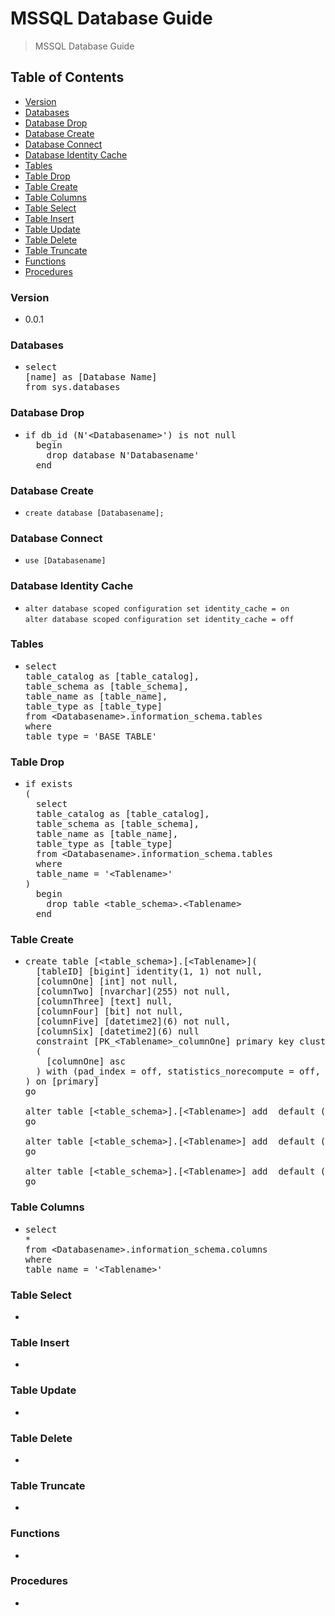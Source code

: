 # MSSQL Database Guide
> MSSQL Database Guide

## Table of Contents
* [Version](#version)
* [Databases](#databases)
* [Database Drop](#database-drop)
* [Database Create](#database-create)
* [Database Connect](#database-connect)
* [Database Identity Cache](#database-identity-cache)
* [Tables](#tables)
* [Table Drop](#table-drop)
* [Table Create](#table-create)
* [Table Columns](#table-columns)
* [Table Select](#table-select)
* [Table Insert](#table-insert)
* [Table Update](#table-update)
* [Table Delete](#table-delete)
* [Table Truncate](#table-truncate)
* [Functions](#functions)
* [Procedures](#procedures)

### Version
* 0.0.1

### Databases
* <pre>
  select
  [name] as [Database Name]
  from sys.databases
  </pre>
  
### Database Drop
* <pre>
  if db_id (N'&lt;Databasename&gt;') is not null
    begin
      drop database N'Databasename'
    end
  </pre>

### Database Create
* `create database [Databasename];`
  
### Database Connect
* `use [Databasename]`

### Database Identity Cache
* `alter database scoped configuration set identity_cache = on`<br />
  `alter database scoped configuration set identity_cache = off`
  
### Tables
* <pre>
  select
  table_catalog as [table_catalog],
  table_schema as [table_schema],
  table_name as [table_name],
  table_type as [table_type]
  from &lt;Databasename&gt;.information_schema.tables
  where
  table_type = 'BASE TABLE'
  </pre>

### Table Drop
* <pre>
  if exists
  (
    select
    table_catalog as [table_catalog],
    table_schema as [table_schema],
    table_name as [table_name],
    table_type as [table_type]
    from &lt;Databasename&gt;.information_schema.tables
    where
    table_name = '&lt;Tablename&gt;'
  )
    begin
      drop table &lt;table_schema&gt;.&lt;Tablename&gt;
    end
  </pre>

### Table Create
* <pre>
  create table [&lt;table_schema&gt;].[&lt;Tablename&gt;](
    [tableID] [bigint] identity(1, 1) not null,
    [columnOne] [int] not null,
    [columnTwo] [nvarchar](255) not null,
    [columnThree] [text] null,
    [columnFour] [bit] not null,
    [columnFive] [datetime2](6) not null,
    [columnSix] [datetime2](6) null
    constraint [PK_&lt;Tablename&gt;_columnOne] primary key clustered
    (
      [columnOne] asc
    ) with (pad_index = off, statistics_norecompute = off, ignore_dup_key = off, allow_row_locks = on, allow_page_locks = on, fillfactor = 90, optimize_for_sequential_key = off) on [primary]
  ) on [primary]
  go

  alter table [&lt;table_schema&gt;].[&lt;Tablename&gt;] add  default ((0)) for [columnFour]
  go

  alter table [&lt;table_schema&gt;].[&lt;Tablename&gt;] add  default (getdate()) for [columnFive]
  go

  alter table [&lt;table_schema&gt;].[&lt;Tablename&gt;] add  default (getdate()) for [columnSix]
  go
  </pre>

### Table Columns
* <pre>
  select
  *
  from &lt;Databasename&gt;.information_schema.columns
  where
  table_name = '&lt;Tablename&gt;'
  </pre>

### Table Select
*

### Table Insert
*

### Table Update
*

### Table Delete
*

### Table Truncate
*

### Functions
*

### Procedures
*
